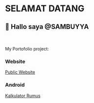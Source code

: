 # SELAMAT DATANG

## 👋 Hallo saya **@SAMBUYYA**
<br />
<br />
My Portofolio project:

### Website

[Public Website](https://www.bercamilan.com/)

### Android

[Kalkulator Rumus](https://play.google.com/store/apps/details?id=com.bercamilan.kalkulator)
